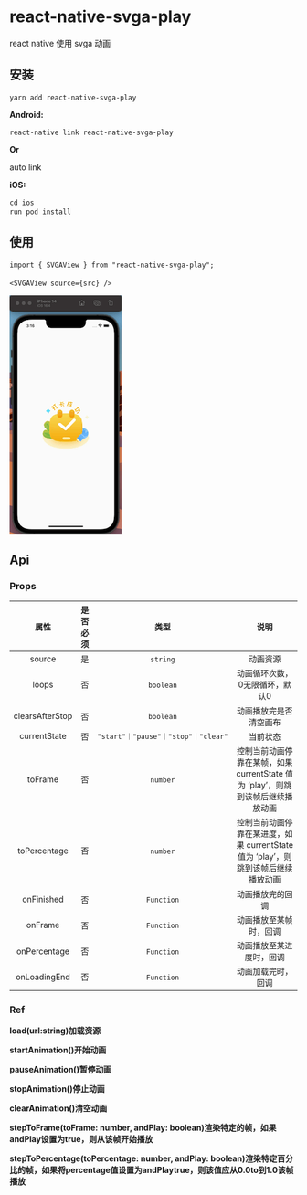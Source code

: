 # react-native-svga-play

react native 使用 svga 动画

## 安装

```
yarn add react-native-svga-play
```



**Android:**

```
react-native link react-native-svga-play
```
**Or**

auto link


**iOS:**

```
cd ios
run pod install
```

## 使用

```tsx
import { SVGAView } from "react-native-svga-play";

<SVGAView source={src} />

```
![img](./daka.gif)

## Api
### Props
|属性|是否必须|类型| 说明|  
|:----:|:----:|:----:|:----:|
| source  | 是 | `string` | 动画资源
| loops  | 否 |`boolean` | 动画循环次数，0无限循环，默认0
| clearsAfterStop  | 否 |`boolean` | 动画播放完是否清空画布
| currentState  | 否 |`"start"｜"pause"｜"stop"｜"clear"` | 当前状态
| toFrame  | 否 |`number` | 控制当前动画停靠在某帧，如果 currentState 值为 ‘play’，则跳到该帧后继续播放动画
| toPercentage  | 否 |`number` | 控制当前动画停靠在某进度，如果 currentState 值为 ‘play’，则跳到该帧后继续播放动画
| onFinished  | 否 |`Function` | 动画播放完的回调
| onFrame  | 否 |`Function` | 动画播放至某帧时，回调
| onPercentage  | 否 |`Function` | 动画播放至某进度时，回调
| onLoadingEnd  | 否 |`Function` | 动画加载完时，回调

### Ref
**load(url:string)加载资源**  

**startAnimation()开始动画**

**pauseAnimation()暂停动画**

**stopAnimation()停止动画**

**clearAnimation()清空动画**

**stepToFrame(toFrame: number, andPlay: boolean)渲染特定的帧，如果andPlay设置为true，则从该帧开始播放**

**stepToPercentage(toPercentage: number, andPlay: boolean)渲染特定百分比的帧，如果将percentage值设置为andPlaytrue，则该值应从0.0to到1.0该帧播放**

